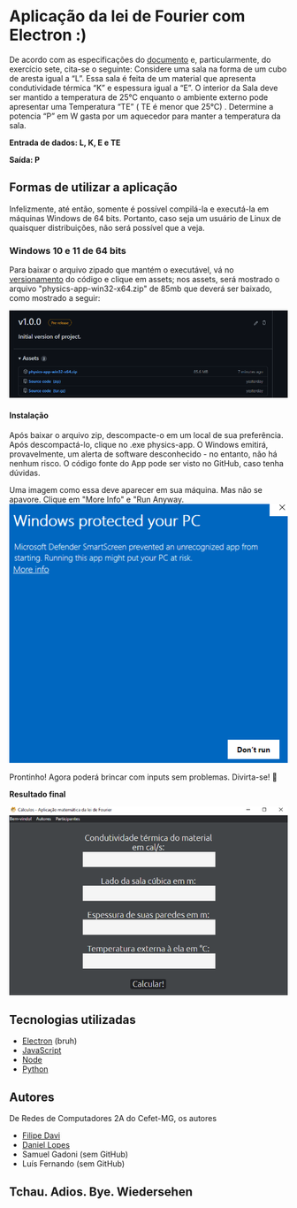 # Aplicação da lei de Fourier com Electron :)

De acordo com as especificações do <a href="https://drive.google.com/file/d/1AttJ_FBbfmxeTkl7RiufTZWO5YHCsTQR/view" target="_blank">documento</a> e, particularmente, do exercício sete, cita-se o seguinte: 
Considere uma sala na forma de um cubo de aresta igual a “L”. Essa sala é feita de um material que
apresenta condutividade térmica “K” e espessura igual a “E”. O interior da Sala deve ser mantido a
temperatura de 25°C enquanto o ambiente externo pode apresentar uma Temperatura “TE” ( TE é
menor que 25°C) . Determine a potencia “P” em W gasta por um aquecedor para manter a temperatura da sala.

**Entrada de dados: L, K, E e TE**

**Saída: P**

## Formas de utilizar a aplicação

Infelizmente, até então, somente é possível compilá-la e executá-la em máquinas Windows de 64 bits. Portanto, caso seja um usuário de Linux de quaisquer distribuições, não será possível que a veja. 


### Windows 10 e 11 de 64 bits

Para baixar o arquivo zipado que mantém o executável, vá no <a href="https://github.com/alfacet/physics-electron-app/releases/" target="_blank">versionamento</a> do código e clique em assets; nos assets, será mostrado o arquivo "physics-app-win32-x64.zip" de 85mb que deverá ser baixado, como mostrado a seguir:

![Alt text](https://github.com/alfacet/physics-electron-app/blob/main/imgs/abacaxi.png?raw=true "Title")


#### Instalação

Após baixar o arquivo zip, descompacte-o em um local de sua preferência. Após descompactá-lo, clique no .exe physics-app. O Windows emitirá, provavelmente, um alerta de software desconhecido - no entanto, não há nenhum risco. O código fonte do App pode ser visto no GitHub, caso tenha dúvidas.

Uma imagem como essa deve aparecer em sua máquina. Mas não se apavore. Clique em "More Info" e "Run Anyway.
![Alt text](https://github.com/alfacet/physics-electron-app/blob/main/imgs/runaway.png?raw=true "Title")


Prontinho! Agora poderá brincar com inputs sem problemas. Divirta-se! 🙂

**Resultado final**

![Alt text](https://github.com/alfacet/physics-electron-app/blob/main/imgs/app_final.png?raw=true "Title")

## Tecnologias utilizadas

* [Electron](https://www.electronjs.org/) (bruh) 
* [JavaScript](https://developer.mozilla.org/pt-BR/docs/Web/JavaScript) 
* [Node](https://nodejs.org/en/) 
* [Python](https://www.python.org/)


## Autores

De Redes de Computadores 2A do Cefet-MG, os autores

* [Filipe Davi](https://github.com/alfacet)
* [Daniel Lopes](https://github.com/Dannzcd)
* Samuel Gadoni (sem GitHub)
* Luís Fernando (sem GitHub)


## Tchau. Adios. Bye. Wiedersehen
